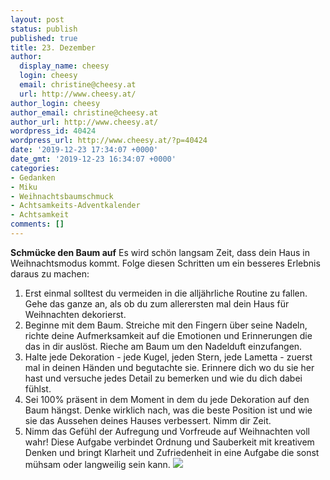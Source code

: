 ```yaml
---
layout: post
status: publish
published: true
title: 23. Dezember
author:
  display_name: cheesy
  login: cheesy
  email: christine@cheesy.at
  url: http://www.cheesy.at/
author_login: cheesy
author_email: christine@cheesy.at
author_url: http://www.cheesy.at/
wordpress_id: 40424
wordpress_url: http://www.cheesy.at/?p=40424
date: '2019-12-23 17:34:07 +0000'
date_gmt: '2019-12-23 16:34:07 +0000'
categories:
- Gedanken
- Miku
- Weihnachtsbaumschmuck
- Achtsamkeits-Adventkalender
- Achtsamkeit
comments: []
---
```

 **Schmücke den Baum auf**
Es wird schön langsam Zeit, dass dein Haus in Weihnachtsmodus kommt. Folge diesen Schritten um ein besseres Erlebnis daraus zu machen:
1) Erst einmal solltest du vermeiden in die alljährliche Routine zu fallen. Gehe das ganze an, als ob du zum allerersten mal dein Haus für Weihnachten dekorierst.
2) Beginne mit dem Baum. Streiche mit den Fingern über seine Nadeln, richte deine Aufmerksamkeit auf die Emotionen und Erinnerungen die das in dir auslöst. Rieche am Baum um den Nadelduft einzufangen.
3) Halte jede Dekoration - jede Kugel, jeden Stern, jede Lametta - zuerst mal in deinen Händen und begutachte sie. Erinnere dich wo du sie her hast und versuche jedes Detail zu bemerken und wie du dich dabei fühlst.
4) Sei 100% präsent in dem Moment in dem du jede Dekoration auf den Baum hängst. Denke wirklich nach, was die beste Position ist und wie sie das Aussehen deines Hauses verbessert. Nimm dir Zeit.
5) Nimm das Gefühl der Aufregung und Vorfreude auf Weihnachten voll wahr!
Diese Aufgabe verbindet Ordnung und Sauberkeit mit kreativem Denken und bringt Klarheit und Zufriedenheit in eine Aufgabe die sonst mühsam oder langweilig sein kann.
[![](http://www.cheesy.at/wp-content/uploads/Mindfulness-23.jpg)](http://www.cheesy.at/fotos/sonstiges/achtsamkeits-kalender/)
